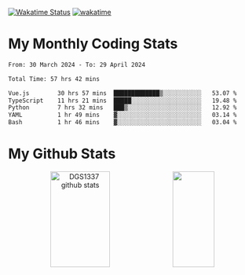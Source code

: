 [![Wakatime Status](https://github.com/noopurphalak/noopurphalak/workflows/wakatime-status-update/badge.svg)](https://github.com/noopurphalak/noopurphalak/actions/workflows/main.yml)
[![wakatime](https://wakatime.com/badge/user/80ace140-ef40-4fdd-b8ed-f3be3d2e1aea.svg)](https://wakatime.com/@80ace140-ef40-4fdd-b8ed-f3be3d2e1aea)

# My Monthly Coding Stats

<!--START_SECTION:waka-->

```txt
From: 30 March 2024 - To: 29 April 2024

Total Time: 57 hrs 42 mins

Vue.js        30 hrs 57 mins  █████████████▒░░░░░░░░░░░   53.07 %
TypeScript    11 hrs 21 mins  █████░░░░░░░░░░░░░░░░░░░░   19.48 %
Python        7 hrs 32 mins   ███▒░░░░░░░░░░░░░░░░░░░░░   12.92 %
YAML          1 hr 49 mins    ▓░░░░░░░░░░░░░░░░░░░░░░░░   03.14 %
Bash          1 hr 46 mins    ▓░░░░░░░░░░░░░░░░░░░░░░░░   03.04 %
```

<!--END_SECTION:waka-->

# My Github Stats
<div style="text-align: center;">
  <img width="49%" height="195px" src="https://github-readme-stats-sigma-five.vercel.app/api?username=noopurphalak&show_icons=true&count_private=true&hide_border=true&title_color=ecf2f8&icon_color=0d1117&text_color=FFFFFF&bg_color=0d1117" alt="DGS1337 github stats" />
  <img width="41%" height="195px" src="https://github-readme-stats-sigma-five.vercel.app/api/top-langs/?username=noopurphalak&layout=compact&hide_border=true&title_color=ecf2f8&text_color=FFFFFF&bg_color=0d1117" />
</div>
